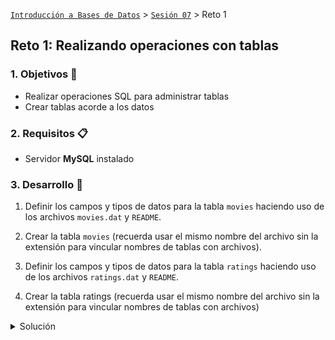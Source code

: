[`Introducción a Bases de Datos`](../../Readme.md) > [`Sesión 07`](../Readme.md) > Reto 1

## Reto 1: Realizando operaciones con tablas

### 1. Objetivos :dart:
- Realizar operaciones SQL para administrar tablas
- Crear tablas acorde a los datos

### 2. Requisitos :clipboard:
- Servidor __MySQL__ instalado

### 3. Desarrollo :rocket:

1. Definir los campos y tipos de datos para la tabla `movies` haciendo uso de los archivos `movies.dat` y `README`.

1. Crear la tabla `movies` (recuerda usar el mismo nombre del archivo sin la extensión para vincular nombres de tablas con archivos).

1. Definir los campos y tipos de datos para la tabla `ratings` haciendo uso de los archivos `ratings.dat` y `README`.

1. Crear la tabla ratings (recuerda usar el mismo nombre del archivo sin la extensión para vincular nombres de tablas con archivos)

<details><summary>Solución</summary>
<p>

1. Primero se revisan los registros abriendo el archivo.

   ```
   1::Toy Story (1995)::Animation|Children's|Comedy
   2::Jumanji (1995)::Adventure|Children's|Fantasy
   3::Grumpier Old Men (1995)::Comedy|Romance
   4::Waiting to Exhale (1995)::Comedy|Drama
   5::Father of the Bride Part II (1995)::Comedy
   6::Heat (1995)::Action|Crime|Thriller
   7::Sabrina (1995)::Comedy|Romance
   8::Tom and Huck (1995)::Adventure|Children's
   9::Sudden Death (1995)::Action
   10::GoldenEye (1995)::Action|Adventure|Thriller
   ...
   ```

   Y luego se revisa la documentación (archivo `README`)

   ```
   MOVIES FILE DESCRIPTION
   ================================================================================

   Movie information is in the file "movies.dat" and is in the following
   format:

   MovieID::Title::Genres

   - Titles are identical to titles provided by the IMDB (including
   year of release)
   - Genres are pipe-separated and are selected from the following genres:

           * Action
           * Adventure
           * Animation
           * Children's
           * Comedy
           * Crime
           * Documentary
           * Drama
           * Fantasy
           * Film-Noir
           * Horror
   ...
   ```
   Así que se definen los siguientes campos y tipo para crear la tabla `movies` en __SQL__:
   - __id__ INT PRIMARY KEY
   - __title__ VARCHAR(80)
   - __generos__ VARCHAR(80)

1. Se crea la tabla con:

   ```sql
   CREATE TABLE IF NOT EXISTS movies (
      id INT PRIMARY KEY, 
      title VARCHAR(80), 
      generos VARCHAR(80)
   ); 
   ```

   **Sugerencia.**  Si te has equivocado con el nombre de la tabla, usa el comando `DROP TABLE` para eliminar la tabla y creala nuevamente.

1. Ahora se revisan la estructura registros abriendo el archivo restante.

   ```
   1::1193::5::978300760
   1::661::3::978302109
   1::914::3::978301968
   1::3408::4::978300275
   1::2355::5::978824291
   1::1197::3::978302268
   1::1287::5::978302039
   1::2804::5::978300719
   1::594::4::978302268
   1::919::4::978301368
   ...
   ```

   Y luego se revisa la documentación (archivo `README`)

   ```
   RATINGS FILE DESCRIPTION
   ================================================================================

   All ratings are contained in the file "ratings.dat" and are in the
   following format:

   UserID::MovieID::Rating::Timestamp

   - UserIDs range between 1 and 6040
   - MovieIDs range between 1 and 3952
   - Ratings are made on a 5-star scale (whole-star ratings only)
   - Timestamp is represented in seconds since the epoch as returned by time(2)
   - Each user has at least 20 ratings

   USERS FILE DESCRIPTION
   ================================================================================

   User information is in the file "users.dat" and is in the following
   format:

   UserID::Gender::Age::Occupation::Zip-code

   All demographic information is provided voluntarily by the users and is
   ...
   ```

   Así que se definen los siguientes campos y tipo para crear la tabla `ratings` en __SQL__:
   - __userid__ INT
   - __movieid__ INT
   - __rating__ INT
   - __time_stamp__ BIGINT

1. Se crea la tabla con:

   ```sql
   CREATE TABLE IF NOT EXISTS ratings (
      userid INT, 
      movieid INT, 
      rating INT, 
      time_stamp BIGINT
   );
   ```

</p>
</details>
